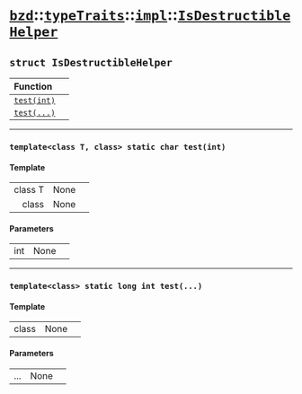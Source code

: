 # [`bzd`](../../../../index.md)::[`typeTraits`](../../../index.md)::[`impl`](../../index.md)::[`IsDestructibleHelper`](../index.md)

## `struct IsDestructibleHelper`


|Function||
|:---|:---|
|[`test(int)`](./index.md)||
|[`test(...)`](./index.md)||
------
### `template<class T, class> static char test(int)`

#### Template
||||
|---:|:---|:---|
|class T|None||
|class|None||
#### Parameters
||||
|---:|:---|:---|
|int|None||
------
### `template<class> static long int test(...)`

#### Template
||||
|---:|:---|:---|
|class|None||
#### Parameters
||||
|---:|:---|:---|
|...|None||
